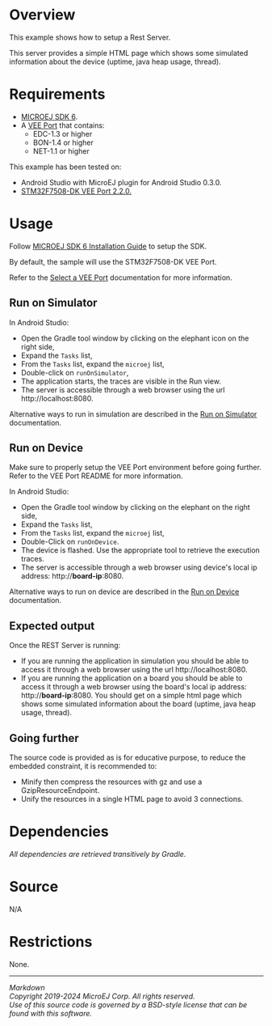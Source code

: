 # Overview

This example shows how to setup a Rest Server.

This server provides a simple HTML page which shows some simulated information about the device (uptime, java heap usage, thread).

# Requirements

* [MICROEJ SDK 6](https://docs.microej.com/en/latest/SDK6UserGuide/index.html).
* A [VEE Port](https://github.com/MicroEJ/?q=VEEPort&type=all&language=&sort=) that contains:
    * EDC-1.3 or higher
    * BON-1.4 or higher
    * NET-1.1 or higher

This example has been tested on:

* Android Studio with MicroEJ plugin for Android Studio 0.3.0.
* [STM32F7508-DK VEE Port 2.2.0.](https://github.com/MicroEJ/VEEPort-STMicroelectronics-STM32F7508-DK/tree/2.2.0)

# Usage

Follow [MICROEJ SDK 6 Installation Guide](https://docs.microej.com/en/latest/SDK6UserGuide/install.html) to setup the SDK.

By default, the sample will use the STM32F7508-DK VEE Port.

Refer to the [Select a VEE Port](https://docs.microej.com/en/latest/SDK6UserGuide/selectVeePort.html) documentation for more information.

## Run on Simulator

In Android Studio:
- Open the Gradle tool window by clicking on the elephant icon on the right side,
- Expand the `Tasks` list,
- From the `Tasks` list, expand the `microej` list,
- Double-click on `runOnSimulator`,
- The application starts, the traces are visible in the Run view.
- The server is accessible through a web browser using the url http://localhost:8080.

Alternative ways to run in simulation are described in the [Run on Simulator](https://docs.microej.com/en/latest/SDK6UserGuide/runOnSimulator.html) documentation.

## Run on Device

Make sure to properly setup the VEE Port environment before going further.
Refer to the VEE Port README for more information.

In Android Studio:
- Open the Gradle tool window by clicking on the elephant on the right side,
- Expand the `Tasks` list,
- From the `Tasks` list, expand the `microej` list,
- Double-Click on `runOnDevice`.
- The device is flashed. Use the appropriate tool to retrieve the execution traces.
- The server is accessible through a web browser using device's local ip address: http://**board-ip**:8080.


Alternative ways to run on device are described in the [Run on Device](https://docs.microej.com/en/feature-microej-sdk-6/SDK6UserGuide/runOnDevice.html) documentation.

## Expected output

Once the REST Server is running:
- If you are running the application in simulation you should be able to access it through a web browser using the url http://localhost:8080.
- If you are running the application on a board you should be able to access it through a web browser using the board's local ip address: http://**board-ip**:8080.
  You should get on a simple html page which shows some simulated information about the board (uptime, java heap usage, thread).

## Going further

The source code is provided as is for educative purpose, to reduce the embedded constraint, it is recommended to:
- Minify then compress the resources with gz and use a GzipResourceEndpoint.
- Unify the resources in a single HTML page to avoid 3 connections.

# Dependencies

_All dependencies are retrieved transitively by Gradle._

# Source

N/A

# Restrictions

None.

---  
_Markdown_   
_Copyright 2019-2024 MicroEJ Corp. All rights reserved._   
_Use of this source code is governed by a BSD-style license that can be found with this software._  